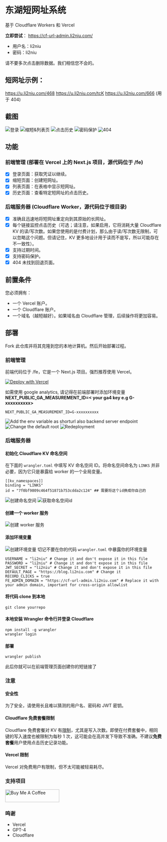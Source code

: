 # 东湖短网址系统

基于 Cloudflare Workers 和 Vercel

**立即尝试**： https://cf-url-admin.li2niu.com/

- 用户名：li2niu
- 密码：li2niu

请不要多次点击删除数据。我们相信您不会的。

## 短网址示例：

https://u.li2niu.com/468
https://u.li2niu.com/tcK
https://u.li2niu.com/666 (用于 404)

## 截图

![登录](./images/screenshots-login.jpg)
![缩短&列表页](./images/screenshots-shorten-with-list.jpg)
![点击历史](./images/screenshots-click-history.jpg)
![密码保护](./images/screenshots-password-protected.jpg)
![404](./images/screenshots-404.jpg)

## 功能

### 前端管理 (部署在 Vercel 上的 Next.js 项目，源代码位于 /fe)

- [x] 登录页面：获取凭证以继续。
- [x] 缩短页面：创建短网址。
- [x] 列表页面：在表格中显示短网址。
- [x] 历史页面：查看特定短网址的点击历史。

### 后端服务器 (Cloudflare Worker，源代码位于根目录)

- [x] 准确且迅速地将短网址重定向到其原始的长网址。
- [x] 每个链接监控点击历史（可选；请注意，如果启用，它将消耗大量 Cloudflare KV 的读/写次数。如果您使用的是付费计划，那么由于读/写次数无限制，可以忽略这个问题。但请记住，KV 更多地设计用于读而不是写，所以可能存在不一致性）。
- [x] 支持过期时间。
- [x] 支持密码保护。
- [x] 404 未找到回退页面。

## 前置条件

您必须拥有：

- 一个 Vercel 账户。
- 一个 Cloudflare 账户。
- 一个域名（越短越好）。如果域名由 Cloudflare 管理，后续操作将更加容易。

## 部署

Fork 此仓库并将其克隆到您的本地计算机。然后开始部署过程。

### 前端管理

前端代码位于 /fe，它是一个 Next.js 项目。强烈推荐使用 Vercel。

[![Deploy with Vercel](https://vercel.com/button)](https://vercel.com/new/clone?repository-url=https%3A%2F%2Fgithub.com%2FLikenttt%2Fcloudflare-worker-short-url&env=CLOUDFLARE_WORKER_BASE_URL&envDescription=The%20base%20url%20you%20want%20to%20use%20for%20your%20short%20url.%20&project-name=cloudflare-worker-short-url&repository-name=cloudflare-worker-short-url&demo-title=li2niu-cloudflare-worker-short-url&demo-url=https%3A%2F%2Fcf-url-admin.li2niu.com)

如需使用 google analytics, 请记得在前端部署时添加环境变量 **NEXT_PUBLIC_GA_MEASUREMENT_ID=< your ga4 key e.g G-xxxxxxxxxx>**

```
NEXT_PUBLIC_GA_MEASUREMENT_ID=G-xxxxxxxxxx
```

![Add the env variable as shorturl also backend server endpoint](images/add-cf-base-url-env.jpg)
![Change the default root](./images/change-nextjs-project-root-2-fe.jpg)
![Redeployment](./images/redeployment.jpg)

### 后端服务器

#### 初始化 Cloudflare KV 命名空间

在下面的 `wrangler.toml` 中填写 KV 命名空间 ID。将命名空间命名为 `LINKS` 并非必要，因为它只是暴露给 worker 的一个全局变量。

```
[[kv_namespaces]]
binding = "LINKS"
id = "7f0bf9809c464f51871b753cdda2c124" ## 需要将这个id换成你自己的
```

![创建命名空间](./images/create-kv-namespace.jpg)
![获取命名空间id](./images/kv-namespace-id.jpg)

#### 创建一个 worker 服务

![创建 worker 服务](./images/create-a-worker-service.jpg)

#### 添加环境变量

![创建环境变量](./images/edit-env-vars.jpg)
切记不要在你的代码 `wrangler.toml` 中暴露你的环境变量

```
USERNAME = "li2niu" # Change it and don't expose it in this file
PASSWORD = "li2niu" # Change it and don't expose it in this file
JWT_SECRET = "li2niu" # Change it and don't expose it in this file
DEFAULT_PAGE = "https://blog.li2niu.com" # Change it
RECORD_CLICKS = true
FE_ADMIN_DOMAIN = "https://cf-url-admin.li2niu.com" # Replace it with your admin domain, important for cross-origin allowlist

```

#### 将代码 clone 到本地

```
git clone yourrepo
```

#### 本地安装 Wrangler 命令行并登录 Cloudflare

```
npm install -g wrangler
wrangler login
```

#### 部署

```
wrangler publish
```

此后你就可以在前端管理页面创建你的短链接了

### 注意

#### 安全性

为了安全，请使用长且难以猜测的用户名、密码和 JWT 密钥。

#### Cloudflare 免费套餐限制

Cloudflare 免费套餐对 KV 有[限制](https://developers.cloudflare.com/workers/platform/limits/#kv-limits)，尤其是写入次数。即使在付费套餐中，相同键的写入速度也被限制为每秒 1 次，这可能会在高并发下导致不准确。不建议**免费套餐**用户使用点击历史记录功能。

#### Vercel 限制

Vercel 对免费用户有限制，但不太可能被轻易耗尽。

### 支持项目

<a href="https://www.buymeacoffee.com/lichuanyi" target="_blank"><img src="https://cdn.buymeacoffee.com/buttons/default-orange.png" alt="Buy Me A Coffee" height="41" width="174"></a>

### 鸣谢

- Vercel
- GPT-4
- Cloudflare

